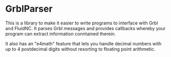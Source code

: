 # GrblParser

This is a library to make it easier to write programs to interface
with Grbl and FluidNC.  It parses Grbl messages and provides callbacks
whereby your program can extract information conntained therein.

It also has an "e4math" feature that lets you handle decimal numbers
with up to 4 postdecimal digits without resorting to floating point
arithmetic.
